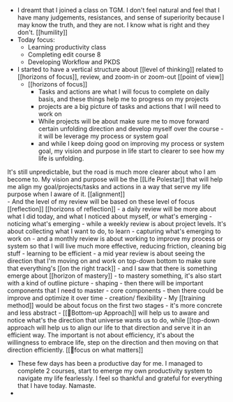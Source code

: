 - I dreamt that I joined a class on TGM. I don't feel natural and feel that I have many judgements, resistances, and sense of superiority because I may know the truth, and they are not. I know what is right and they don't. [[humility]]
- Today focus:
    - Learning productivity class
    - Completing edit course 8
    - Developing Workflow and PKDS
- I started to have a vertical structure about [[level of thinking]] related to [[horizons of focus]], review, and zoom-in or zoom-out [[point of view]]
    - [[horizons of focus]]
        - Tasks and actions are what I will focus to complete on daily basis, and these things help me to progress on my projects
        - projects are a big picture of tasks and actions that I will need to work on
        - While projects will be about make sure me to move forward certain unfolding direction and develop myself over the course - it will be leverage my process or system goal
        - and while I keep doing good on improving my process or system goal, my vision and purpose in life start to clearer to see how my life is unfolding. 

It's still unpredictable, but the road is much more clearer about who I am become to. My vision and purpose will be the [[Life Polestar]] that will help me align my goal/projects/tasks and actions in a way that serve my life purpose when I aware of it. [[alignment]]  
    - And the level of my review will be based on these level of focus [[reflection]] [[horizons of reflection]]
        -  a daily review will be more about what I did today, and what I noticed about myself, or what's emerging - noticing what's emerging
        - while a weekly review is about project levels. It's about collecting what I want to do, to learn - capturing what's emerging to work on
        - and a monthly review is about working to improve my process or system so that I will live much more effective, reducing friction, cleaning big stuff - learning to be efficient
        - a mid year review is about seeing the direction that I'm moving on and work on top-down bottom to make sure that everything's [[on the right track]]
    - and I saw that there is something emerge about [[horizon of mastery]]
        - to mastery something, it's also start with a kind of outline picture - shaping
        - then there will be important components that I need to master - core components
        - then there could be improve and optimize it over time - creation/ flexibility
        - My [[training method]] would be about focus on the first two stages - it's more concrete and less abstract
    - [[🌲Bottom-up Approach]] will help us to aware and notice what's the direction that universe wants us to do, while [[top-down approach will help us to align our life to that direction and serve it in an efficient way. The important is not about efficiency, it's about the willingness to embrace life, step on the direction and then moving on that direction efficiently. [[🌱focus on what matters]]
- These few days has been a productive day for me. I managed to complete 2 courses, start to emerge my own productivity system to navigate my life fearlessly. I feel so thankful and grateful for everything that I have today. Namaste.
- 
